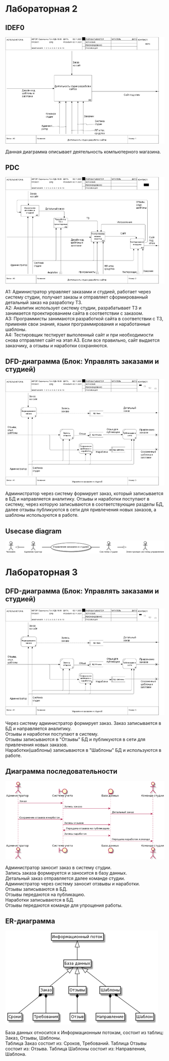 # Лабораторная 2
## IDEF0

![](https://github.com/Yorick55/zakaz/blob/main/grigory/LR2/01_A0.png)

Данная диаграмма описывает деятельность компьютерного магазина.

## PDC

![](https://github.com/Yorick55/zakaz/blob/main/grigory/LR2/02_A0.png)

А1: Администратор управляет заказами и студией, работает через систему студии, получает заказы и отправляет сформированный детальный заказ на разработку ТЗ.  
А2: Аналитик использует систему студии, разрабатывает ТЗ и занимается проектированием сайта в соответствии с заказом.  
А3: Программисты занимаются разработкой сайта в соответствии с ТЗ, применяя свои знания, языки программирования и наработанные шаблоны.  
А4: Тестировщик тестирует выполенный сайт и при необходимости снова отправляет сайт на этап A3. Если все правильно, сайт выдается заказчику, а отзывы и наработки сохраняются.  

## DFD-диаграмма (Блок: Управлять заказами и студией)
![](https://github.com/Yorick55/zakaz/blob/main/grigory/LR2/03_A1.png)

Администратор через систему формирует заказ, который записывается в БД и направляется аналитику. Отзывы и наработки поступают в систему, через которую записываются в соответствующие разделы БД, далее отзывы публикуются в сети для привлечения новых заказов, а шаблоны используются в работе.

## Usecase diagram
![](https://github.com/Yorick55/zakaz/blob/main/grigory/LR2/uml.png)

# Лабораторная 3
## DFD-диаграмма (Блок: Управлять заказами и студией)
![](https://github.com/Yorick55/zakaz/blob/main/grigory/LR3/03_A1.png)

Через систему администратор формирует заказ. Заказ записывается в БД и направляется аналитику.  
Отзывы и наработки поступают в систему.  
Отзывы записываются в "Отзывы" БД и публикуются в сети для привлечения новых заказов.  
Наработки(шаблоны) записываются в "Шаблоны" БД и используются в работе.  

## Диаграмма последовательности
![](https://github.com/Yorick55/zakaz/blob/main/grigory/LR3/uml1.png)

Администратор заносит заказ в систему студии.  
Запись заказа формируется и заносится в базу данных.  
Детальный заказ отправляется далее команде студии.  
Администратор через систему заносит отзвывы и наработки.  
Отзывы записываются в БД.  
Отзывы передаются на публикацию.  
Наработки записываются в БД.  
Отзывы передаются команде для упрощения работы.  

## ER-диаграмма
![](https://github.com/Yorick55/zakaz/blob/main/grigory/LR3/uml2.png)

База данных относится к Информационным потокам, состоит из таблиц: Заказ, Отзывы, Шаблоны.  
Таблица Заказ состоит из: Сроков, Требований.
Таблица Отзывы состоит из: Отзыва.
Таблица Шаблоны состоит из: Направления, Шаблона.
